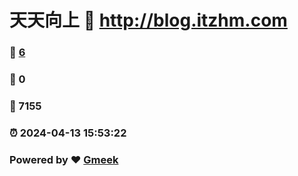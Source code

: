 # 天天向上 :link: http://blog.itzhm.com 
### :page_facing_up: [6](http://blog.itzhm.com/tag.html) 
### :speech_balloon: 0 
### :hibiscus: 7155 
### :alarm_clock: 2024-04-13 15:53:22 
### Powered by :heart: [Gmeek](https://github.com/Meekdai/Gmeek)
